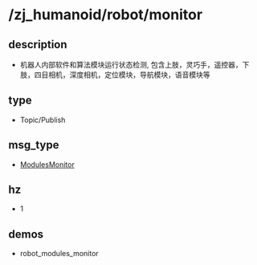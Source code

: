 # /zj_humanoid/robot/monitor

## description
- 机器人内部软件和算法模块运行状态检测, 包含上肢，灵巧手，遥控器，下肢，四目相机，深度相机，定位模块，导航模块，语音模块等

## type
- Topic/Publish

## msg_type
- [ModulesMonitor](../../../../zj_humanoid_types.md#ModulesMonitor)

## hz
- 1

## demos
- robot_modules_monitor

